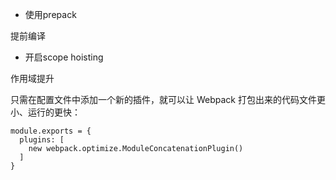 - 使用prepack

提前编译

- 开启scope hoisting

作用域提升

只需在配置文件中添加一个新的插件，就可以让 Webpack 打包出来的代码文件更小、运行的更快：

```
module.exports = {
  plugins: [
    new webpack.optimize.ModuleConcatenationPlugin()
  ]
}
```
